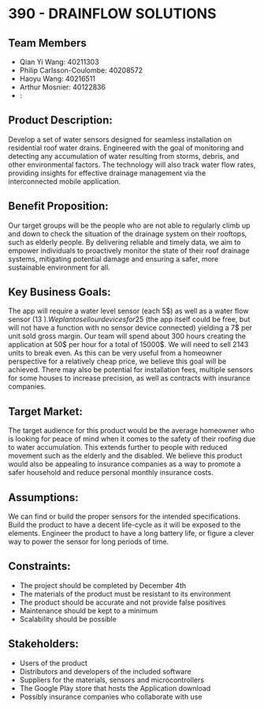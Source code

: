 # 390 - DRAINFLOW SOLUTIONS 

## Team Members
- Qian Yi Wang: 40211303
- Philip Carlsson-Coulombe: 40208572
- Haoyu Wang: 40216511
- Arthur Mosnier: 40122836
- <name>: <id>


## Product Description:
Develop a set of water sensors designed for seamless installation on residential roof water drains. Engineered with the goal of monitoring and detecting any accumulation of water resulting from storms, debris, and other environmental factors. The technology will also track water flow rates, providing insights for effective drainage management via the interconnected  mobile application. 

## Benefit Proposition:
Our target groups will be the people who are not able to regularly climb up and down to check the situation of the drainage system on their rooftops, such as elderly people. By  delivering reliable and timely data, we aim to empower individuals to proactively monitor the state of their roof drainage systems, mitigating potential damage and ensuring a safer, more sustainable environment for all.

## Key Business Goals:	
The app will require a water level sensor (each 5$) as well as a water flow sensor (13 $). We plan to sell our devices for 25$ (the app itself could be free, but will not have a function with  no sensor device connected) yielding a 7$ per unit sold gross margin. Our team will spend about 300 hours creating the application at 50$ per hour for a total of 15000$. We will need to sell 2143 units to break even. As this can be very useful from a homeowner perspective for a relatively cheap price, we believe this goal will be achieved. There may also be potential for installation fees, multiple sensors for some houses to increase precision, as well as contracts with insurance companies.

## Target Market:
The target audience for this product would be the average homeowner who is looking for peace of mind when it comes to the safety of their roofing due to water accumulation. This extends further to people with reduced movement such as the elderly and the disabled. We believe this product would also be appealing to insurance companies as a way to promote a safer household and reduce personal monthly insurance costs.

## Assumptions:
We can find or build the proper sensors for the intended specifications.
Build the product to have a decent life-cycle as it will be exposed to the elements.
Engineer the product to have a long battery life, or figure a clever way to power the sensor for long periods of time.

## Constraints:
- The project should be completed by December 4th 
- The materials of the product must be resistant to its environment
- The product should be accurate and not provide false positives
- Maintenance should be kept to a minimum
- Scalability should be possible

## Stakeholders:
- Users of the product
- Distributors and developers of the included software
- Suppliers for the materials, sensors and microcontrollers
- The Google Play store that hosts the Application download
- Possibly insurance companies who collaborate with use
